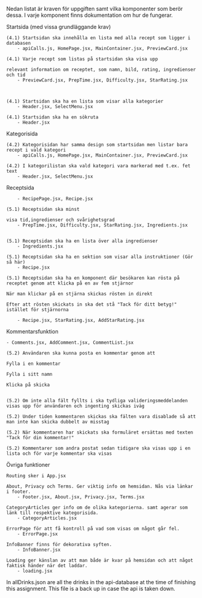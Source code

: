 
Nedan listat är kraven för uppgiften samt vilka komponenter som berör dessa. I varje komponent finns dokumentation om hur de fungerar.


Startsida (med vissa grundläggande krav) 


    (4.1) Startsidan ska innehålla en lista med alla recept som ligger i databasen 
        - apiCalls.js, HomePage.jsx, MainContainer.jsx, PreviewCard.jsx

    (4.1) Varje recept som listas på startsidan ska visa upp 

    relevant information om receptet, som namn, bild, rating, ingredienser och tid 
        - PreviewCard.jsx, PrepTime.jsx, Difficulty.jsx, StarRating.jsx

 

    (4.1) Startsidan ska ha en lista som visar alla kategorier 
        - Header.jsx, SelectMenu.jsx

    (4.1) Startsidan ska ha en sökruta 
        - Header.jsx

 

Kategorisida 

    (4.2) Kategorisidan har samma design som startsidan men listar bara recept i vald kategori  
        - apiCalls.js, HomePage.jsx, MainContainer.jsx, PreviewCard.jsx

    (4.2) I kategorilistan ska vald kategori vara markerad med t.ex. fet text 
        - Header.jsx, SelectMenu.jsx
 

Receptsida 

        - RecipePage.jsx, Recipe.jsx

    (5.1) Receptsidan ska minst  

    visa tid,ingredienser och svårighetsgrad 
        - PrepTime.jsx, Difficulty.jsx, StarRating.jsx, Ingredients.jsx
 

    (5.1) Receptsidan ska ha en lista över alla ingredienser 
        - Ingredients.jsx

    (5.1) Receptsidan ska ha en sektion som visar alla instruktioner (Gör så här) 
        - Recipe.jsx

    (5.1) Receptsidan ska ha en komponent där besökaren kan rösta på receptet genom att klicka på en av fem stjärnor 

    När man klickar på en stjärna skickas rösten in direkt 

    Efter att rösten skickats in ska det stå "Tack för ditt betyg!" istället för stjärnorna  

        - Recipe.jsx, StarRating.jsx, AddStarRating.jsx

 

Kommentarsfunktion 

    - Comments.jsx, AddComment.jsx, CommentList.jsx

    (5.2) Användaren ska kunna posta en kommentar genom att  

    Fylla i en kommentar 

    Fylla i sitt namn 

    Klicka på skicka 
 

    (5.2) Om inte alla fält fyllts i ska tydliga valideringsmeddelanden visas upp för användaren och ingenting skickas iväg  

    (5.2) Under tiden kommentaren skickas ska fälten vara disablade så att man inte kan skicka dubbelt av misstag 

    (5.2) När kommentaren har skickats ska formuläret ersättas med texten "Tack för din kommentar!"  

    (5.2) Kommentarer som andra postat sedan tidigare ska visas upp i en lista och för varje kommentar ska visas 


Övriga funktioner

    Routing sker i App.jsx

    About, Privacy och Terms. Ger viktig info om hemsidan. Nås via länkar i footer.
        - Footer.jsx, About.jsx, Privacy.jsx, Terms.jsx

    CategoryArticles ger info om de olika kategorierna. samt agerar som länk till respektive kategorisida.
        - CategoryArticles.jsx

    ErrorPage för att få kontroll på vad som visas om något går fel.
        - ErrorPage.jsx

    InfoBanner finns för dekorativa syften.
        - InfoBanner.jsx

    Loading ger känslan av att man både är kvar på hemsidan och att något faktisk händer när det laddar.
        - loading.jsx



In allDrinks.json are all the drinks in the api-database at the time of finishing this assignment. This file is a back up in case the api is taken down.
